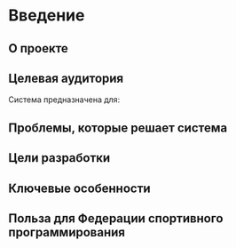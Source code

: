 # Введение

## О проекте



## Целевая аудитория

Система предназначена для:



## Проблемы, которые решает система



## Цели разработки



## Ключевые особенности



## Польза для Федерации спортивного программирования


